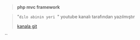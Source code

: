 >**php mvc framework** 

>"`dılo abinin yeri `" youtube kanalı tarafından yazılmıştır
>
>[kanala git](https://www.youtube.com/user/isanbulx)






``